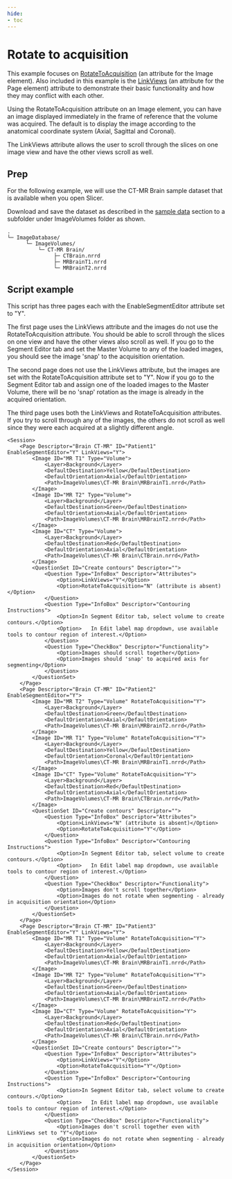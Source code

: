 ```yaml
---
hide:
- toc
---
```

<!-- let javascript handle toc on left sidebar -->
# Rotate to acquisition

This example focuses on [RotateToAcquisition](../elements_attributes/image/rotate_to_acquisition.md) (an attribute for the Image element).
Also included in this example is the [LinkViews](../elements_attributes/page/link_views.md) (an attribute for the Page element)
attribute to demonstrate their basic functionality and how they may conflict with each other.

Using the RotateToAcquisition attribute on an Image element, you can have an image
displayed immediately in the frame of reference that the volume was acquired. The default
is to display the image according to the anatomical coordinate system (Axial, Sagittal and Coronal).

The LinkViews attribute allows the user to scroll through the slices on one image view and 
have the other views scroll as well.

## Prep

For the following example, we will use the CT-MR Brain sample dataset that is available when you open Slicer.	

Download and save the dataset as described in the [sample data](sample_data.md#slicer-sample-datasets) section
to a subfolder under ImageVolumes folder as shown.

```
.
└─ ImageDatabase/
      └─ ImageVolumes/
          └─ CT-MR Brain/
               ├─ CTBrain.nrrd
               ├─ MRBrainT1.nrrd
               └─ MRBrainT2.nrrd
```

## Script example

This script has three pages each with the EnableSegmentEditor attribute set to "Y".

The first page uses the LinkViews attribute and the images do not
use the RotateToAcquisition attribute. You should be able to scroll through the slices on one view and
have the other views also scroll as well. If you go to the Segment Editor tab and set the Master Volume 
to any of the loaded images, you should see the image 'snap' to the acquisition orientation.

The second page does not use the LinkViews attribute, but the images are set with the RotateToAcquisition attribute set to "Y".
Now if you go to the Segment Editor tab and assign one of the loaded images to the Master Volume, there will
be no 'snap' rotation as the image is already in the acquired orientation.

The third page uses both the LinkViews and RotateToAcquisition attributes. If you try to scroll
through any of the images, the others do not scroll as well since they were each acquired at a slightly 
different angle.





```
<Session>
	<Page Descriptor="Brain CT-MR" ID="Patient1" EnableSegmentEditor="Y" LinkViews="Y">
		<Image ID="MR T1" Type="Volume">
			<Layer>Background</Layer>
			<DefaultDestination>Yellow</DefaultDestination>
			<DefaultOrientation>Axial</DefaultOrientation>
			<Path>ImageVolumes\CT-MR Brain\MRBrainT1.nrrd</Path>
		</Image>
		<Image ID="MR T2" Type="Volume">
			<Layer>Background</Layer>
			<DefaultDestination>Green</DefaultDestination>
			<DefaultOrientation>Axial</DefaultOrientation>
			<Path>ImageVolumes\CT-MR Brain\MRBrainT2.nrrd</Path>
		</Image>
		<Image ID="CT" Type="Volume">
			<Layer>Background</Layer>
			<DefaultDestination>Red</DefaultDestination>
			<DefaultOrientation>Axial</DefaultOrientation>
			<Path>ImageVolumes\CT-MR Brain\CTBrain.nrrd</Path>
		</Image>
		<QuestionSet ID="Create contours" Descriptor="">
			<Question Type="InfoBox" Descriptor="Attributes">
				<Option>LinkViews="Y"</Option>
				<Option>RotateToAcquisition="N" (attribute is absent)</Option>
			</Question>
			<Question Type="InfoBox" Descriptor="Contouring Instructions">
				<Option>In Segment Editor tab, select volume to create contours.</Option>
				<Option>   In Edit label map dropdown, use available tools to contour region of interest.</Option>
			</Question>
			<Question Type="CheckBox" Descriptor="Functionality">
				<Option>Images should scroll together</Option>
				<Option>Images should 'snap' to acquired axis for segmenting</Option>
			</Question>
		</QuestionSet>
	</Page>
	<Page Descriptor="Brain CT-MR" ID="Patient2" EnableSegmentEditor="Y">
		<Image ID="MR T2" Type="Volume" RotateToAcquisition="Y">
			<Layer>Background</Layer>
			<DefaultDestination>Green</DefaultDestination>
			<DefaultOrientation>Axial</DefaultOrientation>
			<Path>ImageVolumes\CT-MR Brain\MRBrainT2.nrrd</Path>
		</Image>
		<Image ID="MR T1" Type="Volume" RotateToAcquisition="Y">
			<Layer>Background</Layer>
			<DefaultDestination>Yellow</DefaultDestination>
			<DefaultOrientation>Coronal</DefaultOrientation>
			<Path>ImageVolumes\CT-MR Brain\MRBrainT1.nrrd</Path>
		</Image>
		<Image ID="CT" Type="Volume" RotateToAcquisition="Y">
			<Layer>Background</Layer>
			<DefaultDestination>Red</DefaultDestination>
			<DefaultOrientation>Axial</DefaultOrientation>
			<Path>ImageVolumes\CT-MR Brain\CTBrain.nrrd</Path>
		</Image>
		<QuestionSet ID="Create contours" Descriptor="">
			<Question Type="InfoBox" Descriptor="Attributes">
				<Option>LinkViews="N" (attribute is absent)</Option>
				<Option>RotateToAcquisition="Y"</Option>
			</Question>
			<Question Type="InfoBox" Descriptor="Contouring Instructions">
				<Option>In Segment Editor tab, select volume to create contours.</Option>
				<Option>   In Edit label map dropdown, use available tools to contour region of interest.</Option>
			</Question>
			<Question Type="CheckBox" Descriptor="Functionality">
				<Option>Images don't scroll together</Option>
				<Option>Images do not rotate when segmenting - already in acquisition orientation</Option>
			</Question>
		</QuestionSet>
	</Page>
	<Page Descriptor="Brain CT-MR" ID="Patient3" EnableSegmentEditor="Y" LinkViews="Y">
		<Image ID="MR T1" Type="Volume" RotateToAcquisition="Y">
			<Layer>Background</Layer>
			<DefaultDestination>Yellow</DefaultDestination>
			<DefaultOrientation>Axial</DefaultOrientation>
			<Path>ImageVolumes\CT-MR Brain\MRBrainT1.nrrd</Path>
		</Image>
		<Image ID="MR T2" Type="Volume" RotateToAcquisition="Y">
			<Layer>Background</Layer>
			<DefaultDestination>Green</DefaultDestination>
			<DefaultOrientation>Axial</DefaultOrientation>
			<Path>ImageVolumes\CT-MR Brain\MRBrainT2.nrrd</Path>
		</Image>
		<Image ID="CT" Type="Volume" RotateToAcquisition="Y">
			<Layer>Background</Layer>
			<DefaultDestination>Red</DefaultDestination>
			<DefaultOrientation>Axial</DefaultOrientation>
			<Path>ImageVolumes\CT-MR Brain\CTBrain.nrrd</Path>
		</Image>
		<QuestionSet ID="Create contours" Descriptor="">
			<Question Type="InfoBox" Descriptor="Attributes">
				<Option>LinkViews="Y"</Option>
				<Option>RotateToAcquisition="Y"</Option>
			</Question>
			<Question Type="InfoBox" Descriptor="Contouring Instructions">
				<Option>In Segment Editor tab, select volume to create contours.</Option>
				<Option>   In Edit label map dropdown, use available tools to contour region of interest.</Option>
			</Question>
			<Question Type="CheckBox" Descriptor="Functionality">
				<Option>Images don't scroll together even with LinkViews set to "Y"</Option>
				<Option>Images do not rotate when segmenting - already in acquisition orientation</Option>
			</Question>
		</QuestionSet>
	</Page>
</Session>


```




